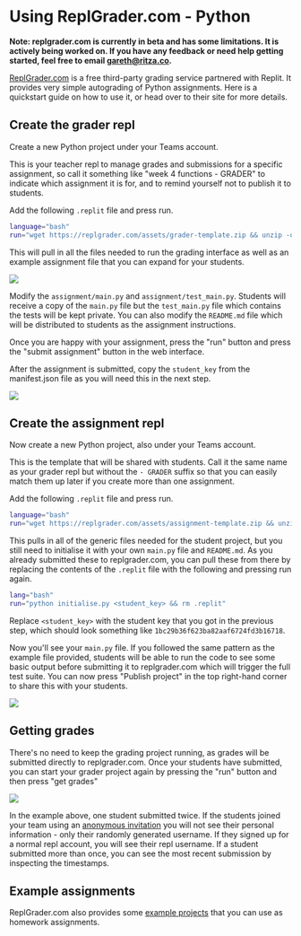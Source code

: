 # Using ReplGrader.com - Python

**Note: replgrader.com is currently in beta and has some limitations. It is actively being worked on. If you have any feedback or need help getting started, feel free to email gareth@ritza.co.**

[ReplGrader.com](https://replgrader.com) is a free third-party grading service partnered with Replit. It provides very simple autograding of Python assignments. Here is a quickstart guide on how to use it, or head over to their site for more details.

## Create the grader repl
Create a new Python project under your Teams account.

This is your teacher repl to manage grades and submissions for a specific assignment, so call it something like "week 4 functions - GRADER" to indicate which assignment it is for, and to remind yourself not to publish it to students.

Add the following `.replit` file and press run.

```bash
language="bash"
run="wget https://replgrader.com/assets/grader-template.zip && unzip -o grader-template.zip && rm .replit" 
```

This will pull in all the files needed to run the grading interface as well as an example assignment file that you can expand for your students.

![](/images/teamsForEducation/replgrader-com-structure.png)

Modify the `assignment/main.py` and `assignment/test_main.py`. Students will receive a copy of the `main.py` file but the `test_main.py` file which contains the tests will be kept private. You can also modify the `README.md` file which will be distributed to students as the assignment instructions.

Once you are happy with your assignment, press the "run" button and press the "submit assignment" button in the web interface.

After the assignment is submitted, copy the `student_key` from the manifest.json file as you will need this in the next step.

![](/images/teamsForEducation/replgrader-com-student-key.png)


## Create the assignment repl
Now create a new Python project, also under your Teams account.

This is the template that will be shared with students. Call it the same name as your grader repl but without the `- GRADER` suffix so that you can easily match them up later if you create more than one assignment. 

Add the following `.replit` file and press run.

```bash
language="bash"
run="wget https://replgrader.com/assets/assignment-template.zip && unzip -o assignment-template.zip"
```

This pulls in all of the generic files needed for the student project, but you still need to initialise it with your own `main.py` file and `README.md`. As you already submitted these to replgrader.com, you can pull these from there by replacing the contents of the `.replit` file with the following and pressing run again.

```bash
lang="bash"
run="python initialise.py <student_key> && rm .replit"
```

Replace `<student_key>` with the student key that you got in the previous step, which should look something like `1bc29b36f623ba82aaf6724fd3b16718`.

Now you'll see your `main.py` file. If you followed the same pattern as the example file provided, students will be able to run the code to see some basic output before submitting it to replgrader.com which will trigger the full test suite. You can now press "Publish project" in the top right-hand corner to share this with your students.

![](/images/teamsForEducation/replgrader-com-initialised.png)

## Getting grades

There's no need to keep the grading project running, as grades will be submitted directly to replgrader.com. Once your students have submitted, you can start your grader project again by pressing the "run" button and then press "get grades"

![](/images/teamsForEducation/replgrader-com-grades.png)

In the example above, one student submitted twice. If the students joined your team using an [anonymous invitation](https://docs.replit.com/Teams/Invitations) you will not see their personal information - only their randomly generated username. If they signed up for a normal repl account, you will see their repl username. If a student submitted more than once, you can see the most recent submission by inspecting the timestamps.

## Example assignments

ReplGrader.com also provides some [example projects](https://replgrader.com/pages/home.html#examples) that you can use as homework assignments.

